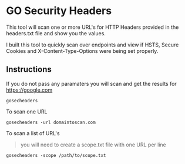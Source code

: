 # GO Security Headers

This tool will scan one or more URL's for HTTP Headers provided in the headers.txt file and show you the values.

I built this tool to quickly scan over endpoints and view if HSTS, Secure Cookies and X-Content-Type-Options were being set properly.

## Instructions
If you do not pass any paramaters you will scan and get the results for https://google.com
```
gosecheaders
```

To scan one URL
```
gosecheaders -url domaintoscan.com
```

To scan a list of URL's
> you will need to create a scope.txt file with one URL per line

```
gosecheaders -scope /path/to/scope.txt
```